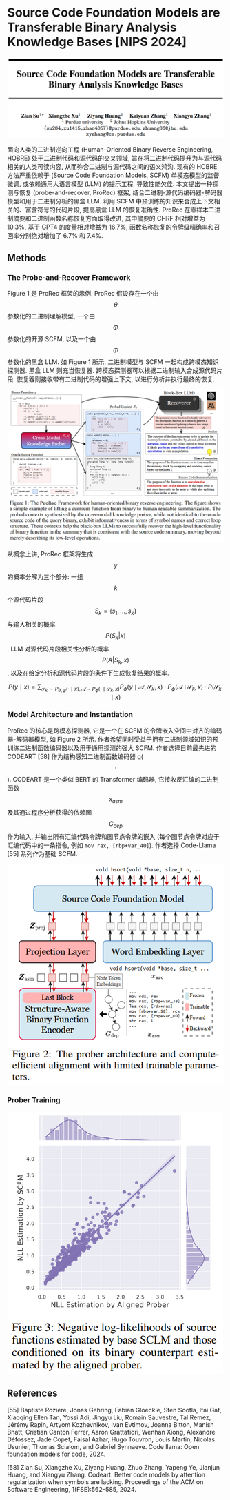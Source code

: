 # Source Code Foundation Models are Transferable Binary Analysis Knowledge Bases [NIPS 2024]

<img src="assets/image-20250510074614353.png" alt="image-20250510074614353" style="zoom:80%;" />

面向人类的二进制逆向工程 (Human-Oriented Binary Reverse Engineering, HOBRE) 处于二进制代码和源代码的交叉领域, 旨在将二进制代码提升为与源代码相关的人类可读内容, 从而弥合二进制与源代码之间的语义鸿沟. 现有的 HOBRE 方法严重依赖于 (Source Code Foundation Models, SCFM) 单模态模型的监督微调, 或依赖通用大语言模型 (LLM) 的提示工程, 导致性能欠佳. 本文提出一种探测与恢复 (probe-and-recover, ProRec) 框架, 结合二进制-源代码编码器-解码器模型和用于二进制分析的黑盒 LLM. 利用 SCFM 中预训练的知识来合成上下文相关的、富含符号的代码片段, 提高黑盒 LLM 的恢复准确性. ProRec 在零样本二进制摘要和二进制函数名称恢复方面取得改进, 其中摘要的 CHRF 相对增益为 10.3%, 基于 GPT4 的度量相对增益为 16.7%, 函数名称恢复的令牌级精确率和召回率分别绝对增加了 6.7% 和 7.4%. 



## Methods

### The Probe-and-Recover Framework

Figure 1 是 ProRec 框架的示例. ProRec 假设存在一个由 $$\theta$$ 参数化的二进制理解模型, 一个由 $$\Phi$$ 参数化的开源 SCFM, 以及一个由 $$\Phi$$ 参数化的黑盒 LLM. 如 Figure 1 所示, 二进制模型与 SCFM 一起构成跨模态知识探测器. 黑盒 LLM 则充当恢复器. 跨模态探测器可以根据二进制输入合成源代码片段. 恢复器则接收带有二进制代码的增强上下文, 以进行分析并执行最终的恢复. 

![image-20250510112306919](assets/image-20250510112306919.png)

从概念上讲, ProRec 框架将生成 $$y$$ 的概率分解为三个部分: 一组 $$k$$ 个源代码片段 $$S_k=\{s_1, ..., s_k\}$$ 与输入相关的概率 $$P(S_k | x)$$, LLM 对源代码片段相关性分析的概率 $$P(A | S_k, x)$$, 以及在给定分析和源代码片段的条件下生成恢复结果的概率. 


$$
P(y \mid x)=\sum_{\mathcal{S}_k \sim P_{\theta, \psi}(\cdot \mid x), \mathcal{A} \sim P_\phi\left(\cdot \mid \mathcal{S}_k, x\right)} P_\phi\left(y \mid \mathcal{A}, \mathcal{S}_k, x\right) \cdot P_\phi\left(\mathcal{A} \mid \mathcal{S}_k, x\right) \cdot P\left(\mathcal{S}_k \mid x\right)
$$


### Model Architecture and Instantiation

ProRec 的核心是跨模态探测器, 它是一个在 SCFM 的令牌嵌入空间中对齐的编码器-解码器模型, 如 Figure 2 所示. 作者希望同时受益于拥有二进制领域知识的预训练二进制函数编码器以及用于通用探测的强大 SCFM. 作者选择目前最先进的 CODEART [58] 作为结构感知二进制函数编码器 g($$\cdot$$). CODEART 是一个类似 BERT 的 Transformer 编码器, 它接收反汇编的二进制函数 $$x_{asm}$$ 及其通过程序分析获得的依赖图 $$G_{dep}$$ 作为输入, 并输出所有汇编代码令牌和图节点令牌的嵌入 (每个图节点令牌对应于汇编代码中的一条指令, 例如 `mov rax, [rbp+var_40]`). 作者选择 Code-Llama [55] 系列作为基础 SCFM. 

![image-20250510165011796](assets/image-20250510165011796.png)



### Prober Training

![image-20250510165630518](assets/image-20250510165630518.png)





## References

[55] Baptiste Rozière, Jonas Gehring, Fabian Gloeckle, Sten Sootla, Itai Gat, Xiaoqing Ellen Tan, Yossi Adi, Jingyu Liu, Romain Sauvestre, Tal Remez, Jérémy Rapin, Artyom Kozhevnikov, Ivan Evtimov, Joanna Bitton, Manish Bhatt, Cristian Canton Ferrer, Aaron Grattafiori, Wenhan Xiong, Alexandre Défossez, Jade Copet, Faisal Azhar, Hugo Touvron, Louis Martin, Nicolas Usunier, Thomas Scialom, and Gabriel Synnaeve. Code llama: Open foundation models for code, 2024.

[58] Zian Su, Xiangzhe Xu, Ziyang Huang, Zhuo Zhang, Yapeng Ye, Jianjun Huang, and Xiangyu Zhang. Codeart: Better code models by attention regularization when symbols are lacking. Proceedings of the ACM on Software Engineering, 1(FSE):562–585, 2024.


